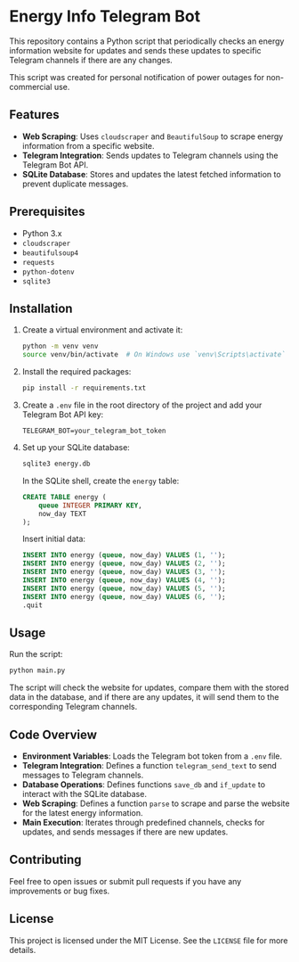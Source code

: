 # Energy Info Telegram Bot

This repository contains a Python script that periodically checks an energy information website for updates and sends these updates to specific Telegram channels if there are any changes.

This script was created for personal notification of power outages for non-commercial use.

## Features

- **Web Scraping**: Uses `cloudscraper` and `BeautifulSoup` to scrape energy information from a specific website.
- **Telegram Integration**: Sends updates to Telegram channels using the Telegram Bot API.
- **SQLite Database**: Stores and updates the latest fetched information to prevent duplicate messages.

## Prerequisites

- Python 3.x
- `cloudscraper`
- `beautifulsoup4`
- `requests`
- `python-dotenv`
- `sqlite3`

## Installation

1. Create a virtual environment and activate it:
    ```bash
    python -m venv venv
    source venv/bin/activate  # On Windows use `venv\Scripts\activate`
    ```

2. Install the required packages:
    ```bash
    pip install -r requirements.txt
    ```

3. Create a `.env` file in the root directory of the project and add your Telegram Bot API key:
    ```plaintext
    TELEGRAM_BOT=your_telegram_bot_token
    ```

4. Set up your SQLite database:
    ```bash
    sqlite3 energy.db
    ```
    In the SQLite shell, create the `energy` table:
    ```sql
    CREATE TABLE energy (
        queue INTEGER PRIMARY KEY,
        now_day TEXT
    );
    ```
    Insert initial data:
    ```sql
    INSERT INTO energy (queue, now_day) VALUES (1, '');
    INSERT INTO energy (queue, now_day) VALUES (2, '');
    INSERT INTO energy (queue, now_day) VALUES (3, '');
    INSERT INTO energy (queue, now_day) VALUES (4, '');
    INSERT INTO energy (queue, now_day) VALUES (5, '');
    INSERT INTO energy (queue, now_day) VALUES (6, '');
    .quit
    ```

## Usage

Run the script:
```bash
python main.py
```

The script will check the website for updates, compare them with the stored data in the database, and if there are any updates, it will send them to the corresponding Telegram channels.

## Code Overview

- **Environment Variables**: Loads the Telegram bot token from a `.env` file.
- **Telegram Integration**: Defines a function `telegram_send_text` to send messages to Telegram channels.
- **Database Operations**: Defines functions `save_db` and `if_update` to interact with the SQLite database.
- **Web Scraping**: Defines a function `parse` to scrape and parse the website for the latest energy information.
- **Main Execution**: Iterates through predefined channels, checks for updates, and sends messages if there are new updates.

## Contributing

Feel free to open issues or submit pull requests if you have any improvements or bug fixes.

## License

This project is licensed under the MIT License. See the `LICENSE` file for more details.